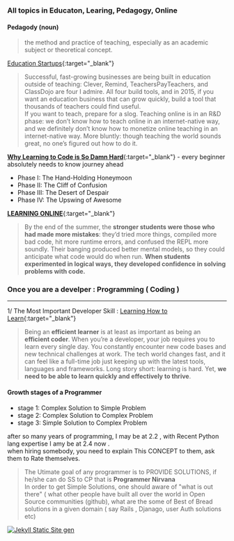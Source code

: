 ### All topics in Educaton, Learing, Pedagogy, Online

#### Pedagody (noun)
> the method and practice of teaching, especially as an academic subject or theoretical concept.

[Education Startups](http://christinacacioppo.com/blog/education-startups){:target="_blank"}  
> Successful, fast-growing businesses are being built in education outside of teaching: Clever, Remind, TeachersPayTeachers, and ClassDojo are four I admire. All four build tools, and in 2015, if you want an education business that can grow quickly, build a tool that thousands of teachers could find useful.  
> If you want to teach, prepare for a slog. Teaching online is in an R&D phase: we don’t know how to teach online in an internet-native way, and we definitely don’t know how to monetize online teaching in an internet-native way. More bluntly: though teaching the world sounds great, no one’s figured out how to do it.

[**Why Learning to Code is So Damn Hard**](https://www.vikingcodeschool.com/posts/why-learning-to-code-is-so-damn-hard){:target="_blank"} - every beginner absolutely needs to know journey ahead  

- Phase I: The Hand-Holding Honeymoon
- Phase II: The Cliff of Confusion
- Phase III: The Desert of Despair
- Phase IV: The Upswing of Awesome

[**LEARNING ONLINE**](http://christinacacioppo.com/blog/learning-online){:target="_blank"}  

> By the end of the summer, the **stronger students were those who had made more mistakes**: they’d tried more things, compiled more bad code, hit more runtime errors, and confused the REPL more soundly. Their banging produced better mental models, so they could anticipate what code would do when run. **When students experimented in logical ways, they developed confidence in solving problems with code.**


### Once you are a develper : Programming ( Coding )
---
1/ The Most Important Developer Skill : [Learning How to Learn](https://medium.freecodecamp.com/learning-how-to-learn-the-most-important-developer-skill-7bf62dfaf67d#.6q3haejpo){:target="_blank"}  

> Being an **efficient learner** is at least as important as being an **efficient coder**.
> When you’re a developer, your job requires you to learn every single day. You constantly encounter new code bases and new technical challenges at work.
> The tech world changes fast, and it can feel like a full-time job just keeping up with the latest tools, languages and frameworks.
> Long story short: learning is hard. Yet, **we need to be able to learn quickly and effectively to thrive**.

#### Growth stages of a Programmer 
- stage 1: Complex Solution to Simple Problem
- stage 2: Complex Solution to Complex Problem
- stage 3: Simple Solution to Complex Problem  

after so many years of programming, I may be at 2.2 , with Recent Python lang expertise I amy be at 2.4 now .  
when hiring somebody, you need to explain This CONCEPT to them, ask them to Rate themselves.  

> The Utimate goal of any programmer is to PROVIDE SOLUTIONS, if he/she can do SS to CP that is **Programmer Nirvana**  
> In order to get Simple Solutions, one should aware of "what is out there" ( what other people have built all over the world in Open Source communities (github), what are the some of Best of Bread solutions in a given domain ( say Rails , Djanago, user Auth solutions etc)




[![Jekyll Static Site gen](http://img.youtube.com/vi/YOUTUBE_VIDEO_ID_HERE/0.jpg)](http://www.youtube.com/watch?v=oiNVQ9Zjy4o)
